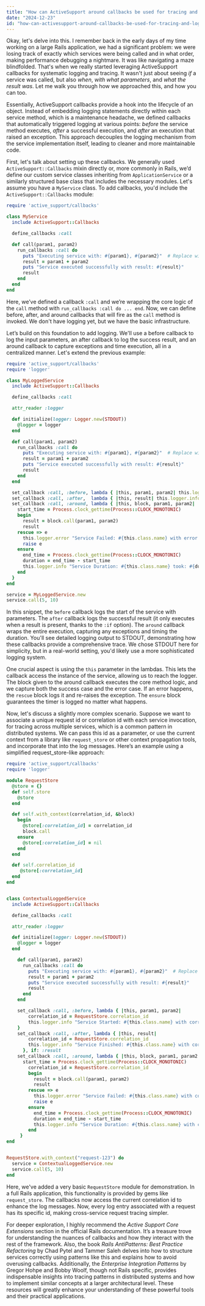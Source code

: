 ```yaml
---
title: "How can ActiveSupport around callbacks be used for tracing and logging service invocations?"
date: "2024-12-23"
id: "how-can-activesupport-around-callbacks-be-used-for-tracing-and-logging-service-invocations"
---
```


Okay, let's delve into this. I remember back in the early days of my time working on a large Rails application, we had a significant problem: we were losing track of exactly which services were being called and in what order, making performance debugging a nightmare. It was like navigating a maze blindfolded. That's when we really started leveraging ActiveSupport callbacks for systematic logging and tracing. It wasn't just about seeing *if* a service was called, but also *when*, *with what parameters*, and *what the result was*. Let me walk you through how we approached this, and how you can too.

Essentially, ActiveSupport callbacks provide a hook into the lifecycle of an object. Instead of embedding logging statements directly within each service method, which is a maintenance headache, we defined callbacks that automatically triggered logging at various points: *before* the service method executes, *after* a successful execution, and *after* an execution that raised an exception. This approach decouples the logging mechanism from the service implementation itself, leading to cleaner and more maintainable code.

First, let's talk about setting up these callbacks. We generally used `ActiveSupport::Callbacks` mixin directly or, more commonly in Rails, we’d define our custom service classes inheriting from `ApplicationService` or a similarly structured base class that includes the necessary modules. Let's assume you have a `MyService` class. To add callbacks, you'd include the `ActiveSupport::Callbacks` module:

```ruby
require 'active_support/callbacks'

class MyService
  include ActiveSupport::Callbacks

  define_callbacks :call

  def call(param1, param2)
    run_callbacks :call do
      puts "Executing service with: #{param1}, #{param2}"  # Replace with actual service logic
      result = param1 + param2
      puts "Service executed successfully with result: #{result}"
      result
    end
  end
end

```

Here, we’ve defined a callback `:call` and we’re wrapping the core logic of the `call` method with `run_callbacks :call do ... end`. Now, we can define before, after, and around callbacks that will fire as the `call` method is invoked. We don't have logging yet, but we have the basic infrastructure.

Let’s build on this foundation to add logging. We'll use a before callback to log the input parameters, an after callback to log the success result, and an around callback to capture exceptions and time execution, all in a centralized manner. Let's extend the previous example:

```ruby
require 'active_support/callbacks'
require 'logger'

class MyLoggedService
  include ActiveSupport::Callbacks

  define_callbacks :call

  attr_reader :logger

  def initialize(logger: Logger.new(STDOUT))
    @logger = logger
  end

  def call(param1, param2)
    run_callbacks :call do
      puts "Executing service with: #{param1}, #{param2}"  # Replace with actual service logic
      result = param1 + param2
      puts "Service executed successfully with result: #{result}"
      result
    end
  end

  set_callback :call, :before, lambda { |this, param1, param2| this.logger.info "Service Started: #{this.class.name} with params: #{param1}, #{param2}" }
  set_callback :call, :after,  lambda { |this, result| this.logger.info "Service Finished: #{this.class.name} result: #{result}" }, if: :result
  set_callback :call, :around, lambda { |this, block, param1, param2|
    start_time = Process.clock_gettime(Process::CLOCK_MONOTONIC)
    begin
      result = block.call(param1, param2)
      result
    rescue => e
      this.logger.error "Service Failed: #{this.class.name} with error: #{e.message}"
      raise e
    ensure
      end_time = Process.clock_gettime(Process::CLOCK_MONOTONIC)
      duration = end_time - start_time
      this.logger.info "Service Duration: #{this.class.name} took: #{duration} seconds"
    end
  }
end

service = MyLoggedService.new
service.call(5, 10)
```

In this snippet, the `before` callback logs the start of the service with parameters. The `after` callback logs the successful result (it only executes when a result is present, thanks to the `:if` option). The `around` callback wraps the entire execution, capturing any exceptions and timing the duration. You'll see detailed logging output to STDOUT, demonstrating how these callbacks provide a comprehensive trace. We chose STDOUT here for simplicity, but in a real-world setting, you'd likely use a more sophisticated logging system.

One crucial aspect is using the `this` parameter in the lambdas. This lets the callback access the instance of the service, allowing us to reach the logger. The block given to the around callback executes the core method logic, and we capture both the success case and the error case. If an error happens, the `rescue` block logs it and re-raises the exception. The `ensure` block guarantees the timer is logged no matter what happens.

Now, let's discuss a slightly more complex scenario. Suppose we want to associate a unique request id or correlation id with each service invocation, for tracing across multiple services, which is a common pattern in distributed systems. We can pass this id as a parameter, or use the current context from a library like `request_store` or other context propagation tools, and incorporate that into the log messages. Here’s an example using a simplified request_store-like approach:

```ruby
require 'active_support/callbacks'
require 'logger'

module RequestStore
  @store = {}
  def self.store
    @store
  end

  def self.with_context(correlation_id, &block)
    begin
      @store[:correlation_id] = correlation_id
      block.call
    ensure
      @store[:correlation_id] = nil
    end
  end

  def self.correlation_id
     @store[:correlation_id]
  end
end


class ContextualLoggedService
  include ActiveSupport::Callbacks

  define_callbacks :call

  attr_reader :logger

  def initialize(logger: Logger.new(STDOUT))
    @logger = logger
  end

    def call(param1, param2)
      run_callbacks :call do
        puts "Executing service with: #{param1}, #{param2}"  # Replace with actual service logic
        result = param1 + param2
        puts "Service executed successfully with result: #{result}"
        result
      end
    end

    set_callback :call, :before, lambda { |this, param1, param2|
        correlation_id = RequestStore.correlation_id
        this.logger.info "Service Started: #{this.class.name} with correlation_id: #{correlation_id}, params: #{param1}, #{param2}"
    }
    set_callback :call, :after, lambda { |this, result|
        correlation_id = RequestStore.correlation_id
        this.logger.info "Service Finished: #{this.class.name} with correlation_id: #{correlation_id}, result: #{result}"
      }, if: :result
    set_callback :call, :around, lambda { |this, block, param1, param2|
      start_time = Process.clock_gettime(Process::CLOCK_MONOTONIC)
        correlation_id = RequestStore.correlation_id
        begin
          result = block.call(param1, param2)
          result
        rescue => e
          this.logger.error "Service Failed: #{this.class.name} with correlation_id: #{correlation_id}, error: #{e.message}"
          raise e
        ensure
          end_time = Process.clock_gettime(Process::CLOCK_MONOTONIC)
          duration = end_time - start_time
          this.logger.info "Service Duration: #{this.class.name} with correlation_id: #{correlation_id}, took: #{duration} seconds"
        end
     }
end


RequestStore.with_context("request-123") do
  service = ContextualLoggedService.new
  service.call(5, 10)
end
```

Here, we've added a very basic `RequestStore` module for demonstration. In a full Rails application, this functionality is provided by gems like `request_store`. The callbacks now access the current correlation id to enhance the log messages. Now, every log entry associated with a request has its specific id, making cross-service request tracing simpler.

For deeper exploration, I highly recommend the *Active Support Core Extensions* section in the official Rails documentation. It’s a treasure trove for understanding the nuances of callbacks and how they interact with the rest of the framework. Also, the book *Rails AntiPatterns: Best Practice Refactoring* by Chad Pytel and Tammer Saleh delves into how to structure services correctly using patterns like this and explains how to avoid overusing callbacks. Additionally, the *Enterprise Integration Patterns* by Gregor Hohpe and Bobby Woolf, though not Rails specific, provides indispensable insights into tracing patterns in distributed systems and how to implement similar concepts at a larger architectural level. These resources will greatly enhance your understanding of these powerful tools and their practical applications.
